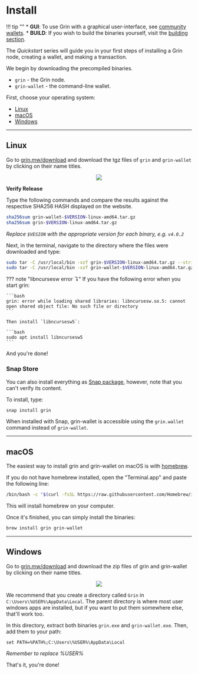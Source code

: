# Install

!!! tip ""
    * **GUI**: To use Grin with a graphical user-interface, see [community wallets](../community-wallets.md).
    * **BUILD**: If you wish to build the binaries yourself, visit the [building section](https://github.com/mimblewimble/grin/blob/master/doc/build.md).

The *Quickstart* series will guide you in your first steps of installing a Grin node, creating a wallet, and making a transaction.

We begin by downloading the precompiled binaries.

* `grin` - the Grin node.
* `grin-wallet` - the command-line wallet.

First, choose your operating system:

* [Linux](#linux)
* [macOS](#macos)
* [Windows](#windows)

---

## Linux

Go to [grin.mw/download](https://grin.mw/download) and download the tgz files of `grin` and `grin-wallet` by clicking on their name titles.

<p align="center">
  <img src="https://paouky.github.io/docs/assets/images/download-page.png" loading="lazy">
</p>


**Verify Release**

Type the following commands and compare the results against the respective SHA256 HASH displayed on the website.

```bash
sha256sum grin-wallet-$VERSION-linux-amd64.tar.gz
sha256sum grin-$VERSION-linux-amd64.tar.gz
```

*Replace `$VESION` with the appropriate version for each binary, e.g. `v4.0.2`*

Next, in the terminal, navigate to the directory where the files were downloaded and type:
```bash
sudo tar -C /usr/local/bin -xzf grin-$VERSION-linux-amd64.tar.gz --strip-components=1
sudo tar -C /usr/local/bin -xzf grin-wallet-$VERSION-linux-amd64.tar.gz --strip-components=1
```

??? note "libncursesw error &#8628;"
    If you have the following error when you start grin:

    ```bash
    grin: error while loading shared libraries: libncursesw.so.5: cannot open shared object file: No such file or directory
    ```

    Then install `libncursesw5`:

    ```bash
    sudo apt install libncursesw5
    ```

And you're done!

### Snap Store

You can also install everything as [Snap package](https://snapcraft.io/grin), however, note that you can't verify its content.

To install, type:

```bash
snap install grin
```

When installed with Snap, grin-wallet is accessible using the `grin.wallet` command instead of `grin-wallet`.

---

## macOS


The easiest way to install grin and grin-wallet on macOS is with [homebrew](https://brew.sh).

If you do not have homebrew installed, open the "Terminal.app" and paste the following line:

```bash
/bin/bash -c "$(curl -fsSL https://raw.githubusercontent.com/Homebrew/install/master/install.sh)"
```

This will install homebrew on your computer.

Once it's finished, you can simply install the binaries:

```bash
brew install grin grin-wallet
```

---

## Windows

Go to [grin.mw/download](https://grin.mw/download) and download the zip files of grin and grin-wallet by clicking on their name titles.

<p align="center">
  <img src="https://paouky.github.io/docs/assets/images/download-page.png" loading="lazy">
</p>

We recommend that you create a directory called `Grin` in `C:\Users\%USER%\AppData\Local`. The parent directory is where most user windows apps are installed, but if you want to put them somewhere else, that'll work too.

In this directory, extract both binaries `grin.exe` and `grin-wallet.exe`. Then, add them to your path:

```text
set PATH=%PATH%;C:\Users\%USER%\AppData\Local
```
*Remember to replace %USER%*


That's it, you're done!
